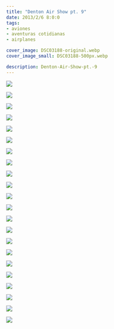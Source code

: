 ```yaml
---
title: "Denton Air Show pt. 9"
date: 2013/2/6 8:0:0
tags: 
- aviones
- aventuras cotidianas
- airplanes

cover_image: DSC03188-original.webp
cover_image_small: DSC03188-500px.webp

description: Denton-Air-Show-pt.-9
---
```



[![](DSC03188-800px.webp)](DSC03188-original.webp)

  

[![](DSC03189-800px.webp)](DSC03189-original.webp)

  

[![](DSC03190-800px.webp)](DSC03190-original.webp)

  

[![](DSC03191-800px.webp)](DSC03191-original.webp)

  

[![](DSC03192-800px.webp)](DSC03192-original.webp)

  

[![](DSC03193-800px.webp)](DSC03193-original.webp)

  

[![](DSC03194-800px.webp)](DSC03194-original.webp)

  

[![](DSC03195-800px.webp)](DSC03195-original.webp)

  

[![](DSC03196-800px.webp)](DSC03196-original.webp)

  

[![](DSC03230-800px.webp)](DSC03230-original.webp)

  

[![](DSC03231-800px.webp)](DSC03231-original.webp)

  

[![](DSC03254-800px.webp)](DSC03254-original.webp)

  

[![](DSC03266-800px.webp)](DSC03266-original.webp)

  

[![](DSC03285-800px.webp)](DSC03285-original.webp)

  

[![](DSC03324-800px.webp)](DSC03324-original.webp)

  

[![](DSC03326-800px.webp)](DSC03326-original.webp)

  

[![](DSC03327-800px.webp)](DSC03327-original.webp)

  

[![](DSC03342-800px.webp)](DSC03342-original.webp)

  

[![](DSC03343-800px.webp)](DSC03343-original.webp)

  

[![](DSC03386-800px.webp)](DSC03386-original.webp)

  

[![](DSC03397-800px.webp)](DSC03397-original.webp)

  

[![](DSC03407-800px.webp)](DSC03407-original.webp)
